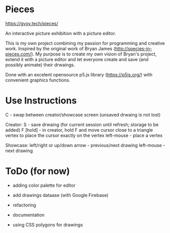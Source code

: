 # Pieces
https://gvoy.tech/pieces/

An interactive picture exhibition with a picture editor.

This is my own project combining my passion for programming and creative work. Inspired by the original work of Bryan James (http://species-in-pieces.com/). My purpose is to create my own vision of Bryan's project, extend it with a picture editor and let everyone create and save (and possibly animate) their drwaings. 

Done with an excelent opensource p5.js library (https://p5js.org/) with convenient graphics functions. 

# Use Instructions
C - swap between creator/showcase screen (unsaved drwaing is not lost)

Creator:
S - save drwaing (for current session until refresh; storage to be added)
F [hold] - in creator, hold F and move cursor close to a triangle vertex to place the cursor exactly on the vertex
left-mouse - place a vertex

Showcase: 
left/right or up/down arrow - previous/next drawing
left-mouse - next drawing

# ToDo (for now)
 - adding color palette for editor
 - add drawings dataase (with Google Firebase)

 - refactoring
 - documentation
 - using CSS polygons for drawings
 
 
